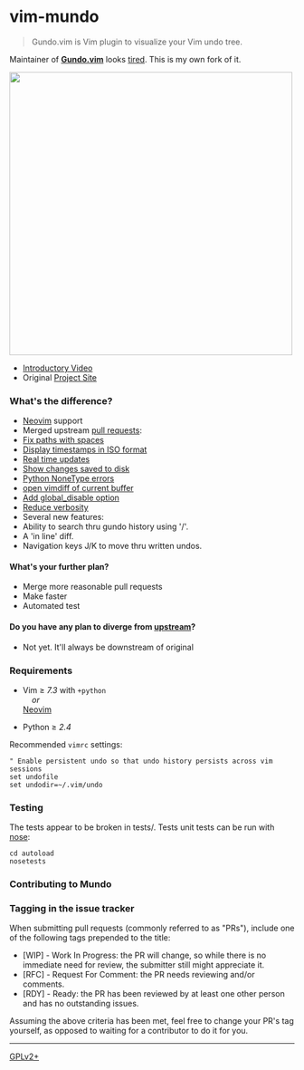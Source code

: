 vim-mundo
========

> Gundo.vim is Vim plugin to visualize your Vim undo tree.

Maintainer of [**Gundo.vim**][upstream] looks [tired][upstream-pr].
This is my own fork of it.

<img src="https://simnalamburt.github.io/vim-mundo/dist/screenshot.jpg" height="500">

* [Introductory Video][video]
* Original [Project Site][site]

### What's the difference?

*   [Neovim][neovim] support
*   Merged upstream [pull requests][upstream-pr]:
  * [Fix paths with spaces][pr-29]
  * [Display timestamps in ISO format][pr-28]
  * [Real time updates][i-40]
  * [Show changes saved to disk][i-34]
  * [Python NoneType errors][i-38]
  * [open vimdiff of current buffer][i-28]
  * [Add global_disable option][i-33]
  * [Reduce verbosity][i-31]
*   Several new features:
  * Ability to search thru gundo history using '/'.
  * A 'in line' diff.
  * Navigation keys J/K to move thru written undos.

#### What's your further plan?

*   Merge more reasonable pull requests
*   Make faster
*   Automated test

#### Do you have any plan to diverge from [upstream][]?

*   Not yet. It'll always be downstream of original

### Requirements

*   Vim ≥ *7.3* with `+python`
    <br>&nbsp; &nbsp; *or*<br>
    [Neovim][]

*   Python ≥ *2.4*

Recommended `vimrc` settings:

    " Enable persistent undo so that undo history persists across vim sessions
    set undofile
    set undodir=~/.vim/undo

### Testing

The tests appear to be broken in tests/. Tests unit tests can be run with
[nose](https://nose.readthedocs.org/en/latest/):

    cd autoload
    nosetests

### Contributing to Mundo

### Tagging in the issue tracker

When submitting pull requests (commonly referred to as "PRs"), include one
of the following tags prepended to the title:

- [WIP] - Work In Progress: the PR will change, so while there is no immediate
need for review, the submitter still might appreciate it.
- [RFC] - Request For Comment: the PR needs reviewing and/or comments.
- [RDY] - Ready: the PR has been reviewed by at least one other person and has
no outstanding issues.

Assuming the above criteria has been met, feel free to change your PR's tag
yourself, as opposed to waiting for a contributor to do it for you.

--------

[GPLv2+][]

[upstream]: https://github.com/sjl/gundo.vim
[upstream-pr]: https://github.com/sjl/gundo.vim/pulls
[video]: http://screenr.com/M9l
[site]: //simnalamburt.github.io/vim-mundo
[neovim]: //neovim.org/
[pr-29]: https://github.com/sjl/gundo.vim/pull/29
[pr-28]: https://github.com/sjl/gundo.vim/pull/28
[i-34]: https://bitbucket.org/sjl/gundo.vim/issue/34/show-changes-that-were-saved-onto-disk
[i-38]: https://bitbucket.org/sjl/gundo.vim/issue/38/python-errors-nonetype-not-iterable-with
[i-40]: https://bitbucket.org/sjl/gundo.vim/issue/40/feature-request-live-reload
[i-28]: https://bitbucket.org/sjl/gundo.vim/issue/28/feature-request-open-vimdiff-of-current#comment-3129981
[i-33]: https://bitbucket.org/sjl/gundo.vim/issue/33/let-g-gundo_disable-0-is-not-available
[i-31]: https://bitbucket.org/sjl/gundo.vim/issue/31/reduce-verbosity-of-the-list
[GPLv2+]: http://opensource.org/licenses/gpl-2.0
